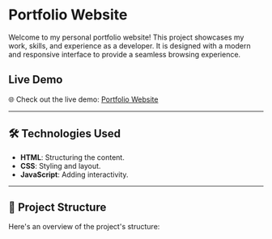# Portfolio Website

Welcome to my personal portfolio website! This project showcases my work, skills, and experience as a developer. It is designed with a modern and responsive interface to provide a seamless browsing experience.

## Live Demo
🌐 Check out the live demo: [Portfolio Website](https://er-rajy.github.io/portfolio/)

---

## 🛠️ Technologies Used
- **HTML**: Structuring the content.
- **CSS**: Styling and layout.
- **JavaScript**: Adding interactivity.

---

## 📂 Project Structure
Here's an overview of the project's structure:

